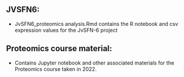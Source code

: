 
## JVSFN6:

- JvSFN6_proteomics analysis.Rmd contains the R notebook and csv expression values for the JvSFN-6 project

## Proteomics course material:

- Contains Jupyter notebook and other associated materials for the Proteomics course taken in 2022.

